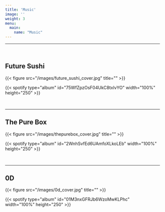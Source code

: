 ```yaml
---
title: 'Music'
image: ''
weight: 3
menu:
  main:
    name: "Music"
---
```

---
&nbsp;

## Future Sushi
{{< figure src="/images/future_sushi_cover.jpg" title="" >}}

{{< spotify type="album" id="75WfZpzOsF04UkC8txIvYO" width="100%" height="250" >}}

&nbsp;

---

## The Pure Box
{{< figure src="/images/thepurebox_cover.jpg" title="" >}}

{{< spotify type="album" id="2WnhSvfEd6UAmfoXLkoLEb" width="100%" height="250" >}}

&nbsp;

---

## 0D
{{< figure src="/images/0d_cover.jpg" title="" >}}

{{< spotify type="album" id="01M3nxGFRJb6WzoMwKLPhc" width="100%" height="250" >}}
